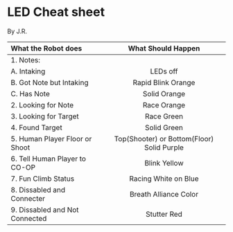 # LED Cheat sheet

By J.R.

| What the Robot does | What Should Happen |
|:--------|:--------:|
|1. Notes: ||
|A. Intaking |LEDs off|
|B. Got Note but Intaking|Rapid Blink Orange|
|C. Has Note|Solid Orange|
|2. Looking for Note|Race Orange|
|3. Looking for Target|Race Green|
|4. Found Target|Solid Green|
|5. Human Player Floor or Shoot|Top(Shooter) or Bottom(Floor) Solid Purple|
|6. Tell Human Player to CO-OP|Blink Yellow|
|7. Fun Climb Status|Racing White on Blue|
|8. Dissabled and Connecter|Breath Alliance Color|
|9. Dissabled and Not Connected|Stutter Red|
